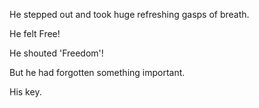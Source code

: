 He stepped out and took huge refreshing gasps of breath. 

He felt Free!

He shouted 'Freedom'!

But he had forgotten something important.

His key.